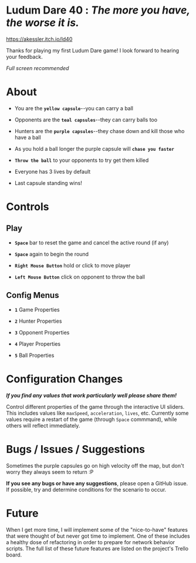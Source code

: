 # Ludum Dare 40 : _The more you have, the worse it is._

https://akessler.itch.io/ld40

Thanks for playing my first Ludum Dare game! I look forward to hearing your feedback.

*Full screen recommended*

# About

- You are the **`yellow capsule`**--you can carry a ball

- Opponents are the **`teal capsules`**--they can carry balls too

- Hunters are the **`purple capsules`**--they chase down and kill those who have a ball

- As you hold a ball longer the purple capsule will **`chase you faster`**

- **`Throw the ball`** to your opponents to try get them killed

- Everyone has 3 lives by default

- Last capsule standing wins!

# Controls

## Play

- **`Space`** bar to reset the game and cancel the active round (if any)

- **`Space`** again to begin the round

- **`Right Mouse Button`** hold or click to move player

- **`Left Mouse Button`** click on opponent to throw the ball

## Config Menus

- **`1`** Game Properties 

- **`2`** Hunter Properties

- **`3`** Opponent Properties

- **`4`** Player Properties

- **`5`** Ball Properties

# Configuration Changes

_**If you find any values that work particularly well please share them!**_

Control different properties of the game through the interactive UI sliders. 
This includes values like `maxSpeed`, `acceleration`, `lives`, etc. Currently some values require a restart of the game (through `Space` commmand), while others will reflect immediately.

# Bugs / Issues / Suggestions

Sometimes the purple capsules go on high velocity off the map, but don't worry they always seem to return :P

**If you see any bugs or have any suggestions**, please open a GitHub issue. If possible, try and determine conditions for the scenario to occur.

# Future

When I get more time, I will implement some of the "nice-to-have" features that were thought of but never got time to implement. One of these includes a healthy dose of refactoring in order to prepare for network behavior scripts. The full list of these future features are listed on the project's Trello board.
